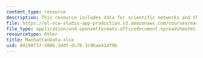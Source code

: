 ```yaml
---
content_type: resource
description: This resource includes data for scientific networks and the bomb.
file: https://ol-ocw-studio-app-production.s3.amazonaws.com/courses/mas-961-networks-complexity-and-its-applications-spring-2011/84198f37508b3ddfdc763c9bae41df9b_ManhattanData.xlsx
file_type: application/vnd.openxmlformats-officedocument.spreadsheetml.sheet
resourcetype: Other
title: ManhattanData.xlsx
uid: 84198f37-508b-3ddf-dc76-3c9bae41df9b
---
```

